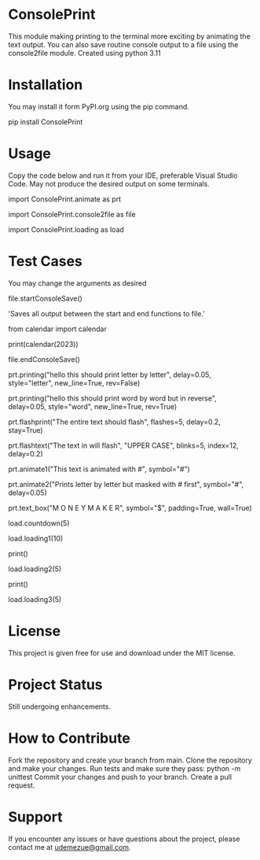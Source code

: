 # ConsolePrint
This module making printing to the terminal more exciting by animating the text output.
You can also save routine console output to a file using the console2file module.
Created using python 3.11

# Installation
You may install it form PyPI.org using the pip command.

pip install ConsolePrint

# Usage
Copy the code below and run it from your IDE, preferable Visual Studio Code.  May not produce the desired output on some terminals.

import ConsolePrint.animate as prt    

import ConsolePrint.console2file as file  

import ConsolePrint.loading as load        

# Test Cases
You may change the arguments as desired

file.startConsoleSave()

'Saves all output between the start and end functions to file.'

from calendar import calendar

print(calendar(2023))

file.endConsoleSave()

prt.printing("hello this should print letter by letter", delay=0.05, style="letter", new_line=True, rev=False)

prt.printing("hello this should print word by word but in reverse", delay=0.05, style="word", new_line=True, rev=True)

prt.flashprint("The entire text should flash", flashes=5, delay=0.2, stay=True)

prt.flashtext("The text in  will flash", "UPPER CASE", blinks=5, index=12, delay=0.2)

prt.animate1("This text is animated with #", symbol="#")

prt.animate2("Prints letter by letter but masked with # first", symbol="#", delay=0.05)

prt.text_box("M O N E Y  M A K E R", symbol="$", padding=True, wall=True)

load.countdown(5)

load.loading1(10)

print()

load.loading2(5)

print()

load.loading3(5)

# License
This project is given free for use and download under the MIT license.

# Project Status
Still undergoing enhancements.

# How to Contribute
Fork the repository and create your branch from main.
Clone the repository and make your changes.
Run tests and make sure they pass: python -m unittest
Commit your changes and push to your branch.
Create a pull request.

# Support
If you encounter any issues or have questions about the project, please contact me at udemezue@gmail.com.
